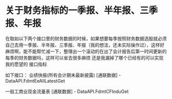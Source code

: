 # 关于财务指标的一季报、半年报、三季报、年报

在取如以下两个接口里的财务数据的时候，如果想要每季按照财务数据选股就必须自己去用一季报、半年报、三季报、年报（我的想法，还未实际操作过），这样好麻烦啊，能不能帮忙减一下，整理出一个滚动的在出了会计报告后第一时间更新的每季的财务数据吗，这样可以省去很多麻烦
还是我漏掉了哪个已经有的可以实现我的愿望的 接口指标

如下接口：
业绩快报(所有会计期末最新披露)
[通联数据] - DataAPI.FdmtEeAllLatestGet

一般工商业现金流量表
[通联数据] - DataAPI.FdmtCFInduGet